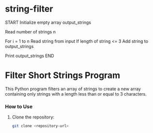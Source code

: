 # string-filter
START
  Initialize empty array output_strings
  
  Read number of strings n
  
  For i = 1 to n
    Read string from input
    If length of string <= 3
      Add string to output_strings
  
  Print output_strings
END
# Filter Short Strings Program

This Python program filters an array of strings to create a new array containing only strings with a length less than or equal to 3 characters.

### How to Use

1. Clone the repository:
   ```bash
   git clone <repository-url>
